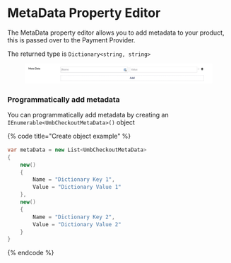 # MetaData Property Editor

The MetaData property editor allows you to add metadata to your product, this is passed over to the Payment Provider.

The returned type is `Dictionary<string, string>`

<figure><img src="../../.gitbook/assets/MetaDataPropertyEditor.png" alt=""><figcaption></figcaption></figure>

### Programmatically add metadata

You can programmatically add metadata by creating an `IEnumerable<UmbCheckoutMetaData>()` object

{% code title="Create object example" %}
```csharp
var metaData = new List<UmbCheckoutMetaData>
{
    new()
    {
        Name = "Dictionary Key 1",
        Value = "Dictionary Value 1"
    },
    new()
    {
        Name = "Dictionary Key 2",
        Value = "Dictionary Value 2"
    }
}
```
{% endcode %}
